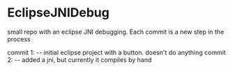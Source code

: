EclipseJNIDebug
===============

small repo with an eclipse JNI debugging.  Each commit is a new step in the process

commit 1: -- initial eclipse project with a button.  doesn't do anything
commit 2: -- added a jni, but currently it compiles by hand 
